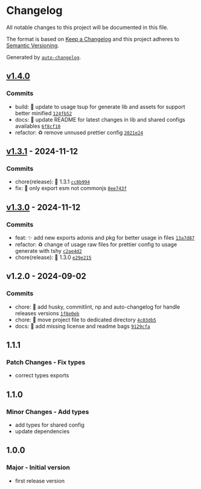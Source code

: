 # Changelog

All notable changes to this project will be documented in this file.

The format is based on [Keep a Changelog](https://keepachangelog.com/en/1.0.0/)
and this project adheres to [Semantic Versioning](https://semver.org/spec/v2.0.0.html).

Generated by [`auto-changelog`](https://github.com/CookPete/auto-changelog).

## [v1.4.0](https://luffynando.github.com/nodecfdi/prettier-config/compare/v1.3.1...v1.4.0)

### Commits

- build: :construction: update to usage tsup for generate lib and assets for support better minified [`124fb52`](https://luffynando.github.com/nodecfdi/prettier-config/commit/124fb52569dd94612eacbb7f1fdd01a9dfe7c3e5)
- docs: :memo: update README for latest changes in lib and shared configs availables [`6f8cf10`](https://luffynando.github.com/nodecfdi/prettier-config/commit/6f8cf10a600fed0c827a9d0fad320008de2f4380)
- refactor: :recycle: remove unnused prettier config [`2021e24`](https://luffynando.github.com/nodecfdi/prettier-config/commit/2021e2412937bdc0e5c05a25548ccbb9dc5d26b6)

## [v1.3.1](https://luffynando.github.com/nodecfdi/prettier-config/compare/v1.3.0...v1.3.1) - 2024-11-12

### Commits

- chore(release): :tada: 1.3.1 [`cc8b994`](https://luffynando.github.com/nodecfdi/prettier-config/commit/cc8b994fa7c36fa0a7d9748ce560946809f7085a)
- fix: :bug: only export esm not commonjs [`0ee743f`](https://luffynando.github.com/nodecfdi/prettier-config/commit/0ee743fc5898ae1e1a19240ced338a030d0da649)

## [v1.3.0](https://luffynando.github.com/nodecfdi/prettier-config/compare/v1.2.0...v1.3.0) - 2024-11-12

### Commits

- feat: :sparkles: add new exports adonis and pkg for better usage in files [`13a7d87`](https://luffynando.github.com/nodecfdi/prettier-config/commit/13a7d87a148f7e3aa8afc4ab7c63afbc85417f4a)
- refactor: :recycle: change of usage raw files for prettier config to usage generate with tshy [`c2ae4d2`](https://luffynando.github.com/nodecfdi/prettier-config/commit/c2ae4d252ce65ab34fbe8d989ea6aed2c981029e)
- chore(release): :tada: 1.3.0 [`e29e215`](https://luffynando.github.com/nodecfdi/prettier-config/commit/e29e215fa754bbb094f2d1a6fd3b6220389d8425)

## v1.2.0 - 2024-09-02

### Commits

- chore: :construction: add husky, commitlint, np and auto-changelog for handle releases versions [`1f8e0eb`](https://luffynando.github.com/nodecfdi/prettier-config/commit/1f8e0ebee87cd78951f32394c453d60b57834ad1)
- chore: :truck: move project file to dedicated directory [`4c03db5`](https://luffynando.github.com/nodecfdi/prettier-config/commit/4c03db5e70f2bfe8bdae47a4510fac68a3d8fee6)
- docs: :memo: add missing license and readme bags [`9129cfa`](https://luffynando.github.com/nodecfdi/prettier-config/commit/9129cfacd43453207f970379c85095c855be2f4f)

<!-- auto-changelog-above -->
## 1.1.1

### Patch Changes - Fix types

- correct types exports

## 1.1.0

### Minor Changes - Add types

- add types for shared config
- update dependencies

## 1.0.0

### Major - Initial version

- first release version
